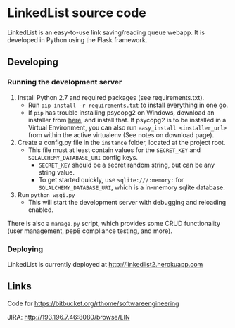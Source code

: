 # LinkedList source code

LinkedList is an easy-to-use link saving/reading queue webapp. 
It is developed in Python using the Flask framework.

## Developing

### Running the development server

1. Install Python 2.7 and required packages (see requirements.txt).
	* Run `pip install -r requirements.txt` to install everything in one go.
	* If `pip` has trouble installing psycopg2 on Windows, download an installer from [here](http://www.stickpeople.com/projects/python/win-psycopg/), and install that. If psycopg2 is to be installed in a Virtual Environment, you can also run `easy_install <installer_url>` from within the active virtualenv (See notes on download page).
2. Create a config.py file in the `instance` folder, located at the project root.
	* This file must at least contain values for the `SECRET_KEY` and `SQLALCHEMY_DATABASE_URI` config keys.
		* `SECRET_KEY` should be a secret random string, but can be any string value.
		* To get started quickly, use `sqlite:///:memory:` for `SQLALCHEMY_DATABASE_URI`, which is a in-memory sqlite database.
3. Run `python wsgi.py`
	* This will start the development server with debugging and reloading enabled.

There is also a `manage.py` script, which provides some CRUD functionality (user management, pep8 compliance testing, and more).

### Deploying

LinkedList is currently deployed at http://linkedlist2.herokuapp.com

## Links

Code for https://bitbucket.org/rthome/softwareengineering

JIRA: http://193.196.7.46:8080/browse/LIN